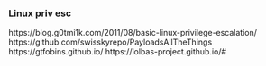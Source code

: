 <h3> Linux priv esc</h3>
https://blog.g0tmi1k.com/2011/08/basic-linux-privilege-escalation/
https://github.com/swisskyrepo/PayloadsAllTheThings
https://gtfobins.github.io/
https://lolbas-project.github.io/#